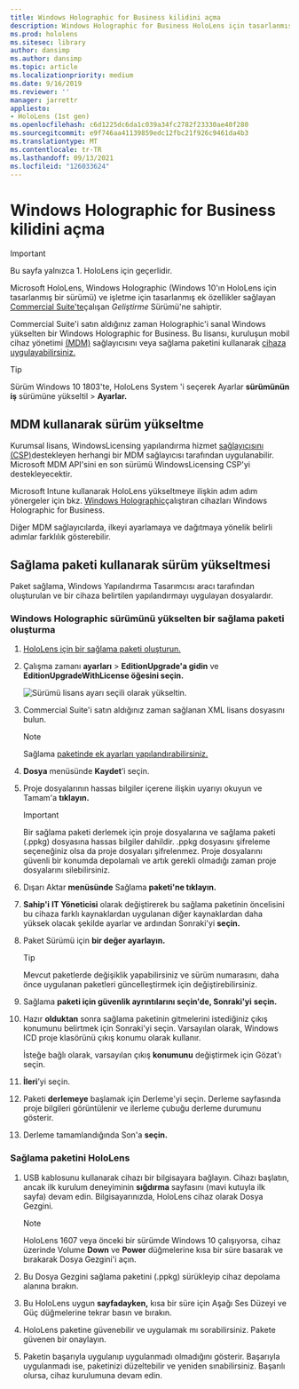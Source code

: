 ```yaml
---
title: Windows Holographic for Business kilidini açma
description: Windows Holographic for Business HoloLens için tasarlanmış ek özellikler sağlar.
ms.prod: hololens
ms.sitesec: library
author: dansimp
ms.author: dansimp
ms.topic: article
ms.localizationpriority: medium
ms.date: 9/16/2019
ms.reviewer: ''
manager: jarrettr
appliesto:
- HoloLens (1st gen)
ms.openlocfilehash: c6d1225dc6da1c039a34fc2782f23330ae40f280
ms.sourcegitcommit: e9f746aa41139859edc12fbc21f926c9461da4b3
ms.translationtype: MT
ms.contentlocale: tr-TR
ms.lasthandoff: 09/13/2021
ms.locfileid: "126033624"
---
```

# <a name="unlock-windows-holographic-for-business-features"></a>Windows Holographic for Business kilidini açma

> [!IMPORTANT]
> Bu sayfa yalnızca 1. HoloLens için geçerlidir.

Microsoft HoloLens, Windows Holographic (Windows 10'ın HoloLens için tasarlanmış bir sürümü) ve işletme için tasarlanmış ek özellikler sağlayan [Commercial Suite'te](hololens-commercial-features.md)çalışan *Geliştirme* Sürümü'ne sahiptir.

Commercial Suite'i satın aldığınız zaman Holographic'i sanal Windows yükselten bir Windows Holographic for Business. Bu lisansı, kuruluşun mobil cihaz yönetimi [(MDM)](#edition-upgrade-by-using-mdm) sağlayıcısını veya sağlama paketini kullanarak [cihaza uygulayabilirsiniz.](#edition-upgrade-by-using-a-provisioning-package)

> [!TIP]
> Sürüm Windows 10 1803'te, HoloLens System 'i seçerek Ayarlar **sürümünün iş** sürümüne yükseltil  >  **Ayarlar.**

## <a name="edition-upgrade-by-using-mdm"></a>MDM kullanarak sürüm yükseltme

Kurumsal lisans, WindowsLicensing yapılandırma hizmet [sağlayıcısını (CSP)](https://msdn.microsoft.com/library/windows/hardware/dn904983.aspx)destekleyen herhangi bir MDM sağlayıcısı tarafından uygulanabilir. Microsoft MDM API'sini en son sürümü WindowsLicensing CSP'yi destekleyecektir.

Microsoft Intune kullanarak HoloLens yükseltmeye ilişkin adım adım yönergeler için bkz. [Windows Holographic](/intune/holographic-upgrade)çalıştıran cihazları Windows Holographic for Business.

 Diğer MDM sağlayıcılarda, ilkeyi ayarlamaya ve dağıtmaya yönelik belirli adımlar farklılık gösterebilir.

## <a name="edition-upgrade-by-using-a-provisioning-package"></a>Sağlama paketi kullanarak sürüm yükseltmesi

Paket sağlama, Windows Yapılandırma Tasarımcısı aracı tarafından oluşturulan ve bir cihaza belirtilen yapılandırmayı uygulayan dosyalardır.

### <a name="create-a-provisioning-package-that-upgrades-the-windows-holographic-edition"></a>Windows Holographic sürümünü yükselten bir sağlama paketi oluşturma

1. [HoloLens için bir sağlama paketi oluşturun.](hololens-provisioning.md)
1. Çalışma zamanı **ayarları**  >  **EditionUpgrade'a gidin** ve **EditionUpgradeWithLicense öğesini seçin.**

    ![Sürümü lisans ayarı seçili olarak yükseltin.](images/icd1.png)

1. Commercial Suite'i satın aldığınız zaman sağlanan XML lisans dosyasını bulun.

    > [!NOTE]
    > Sağlama [paketinde ek ayarları yapılandırabilirsiniz.](hololens-provisioning.md)

1. **Dosya** menüsünde **Kaydet**’i seçin. 

1. Proje dosyalarının hassas bilgiler içerene ilişkin uyarıyı okuyun ve Tamam'a **tıklayın.**

    > [!IMPORTANT]
    > Bir sağlama paketi derlemek için proje dosyalarına ve sağlama paketi (.ppkg) dosyasına hassas bilgiler dahildir. .ppkg dosyasını şifreleme seçeneğiniz olsa da proje dosyaları şifrelenmez. Proje dosyalarını güvenli bir konumda depolamalı ve artık gerekli olmadığı zaman proje dosyalarını silebilirsiniz.

1. Dışarı Aktar **menüsünde** Sağlama **paketi'ne tıklayın.**

1. **Sahip'i** **IT Yöneticisi** olarak değiştirerek bu sağlama paketinin öncelisini bu cihaza farklı kaynaklardan uygulanan diğer kaynaklardan daha yüksek olacak şekilde ayarlar ve ardından Sonraki'yi **seçin.**

1. Paket Sürümü için **bir değer ayarlayın.**

    > [!TIP]
    > Mevcut paketlerde değişiklik yapabilirsiniz ve sürüm numarasını, daha önce uygulanan paketleri güncelleştirmek için değiştirebilirsiniz.

1. Sağlama **paketi için güvenlik ayrıntılarını seçin'de, Sonraki'yi** **seçin.**

1. Hazır **olduktan** sonra sağlama paketinin gitmelerini istediğiniz çıkış konumunu belirtmek için Sonraki'yi seçin. Varsayılan olarak, Windows ICD proje klasörünü çıkış konumu olarak kullanır.

    İsteğe bağlı olarak, varsayılan çıkış **konumunu** değiştirmek için Gözat'ı seçin.

1. **İleri**’yi seçin.

1. Paketi **derlemeye** başlamak için Derleme'yi seçin. Derleme sayfasında proje bilgileri görüntülenir ve ilerleme çubuğu derleme durumunu gösterir.

1. Derleme tamamlandığında Son'a **seçin.**

### <a name="apply-the-provisioning-package-to-hololens"></a>Sağlama paketini HoloLens

1. USB kablosunu kullanarak cihazı bir bilgisayara bağlayın. Cihazı başlatın, ancak ilk kurulum deneyiminin **sığdırma** sayfasını (mavi kutuyla ilk sayfa) devam edin. Bilgisayarınızda, HoloLens cihaz olarak Dosya Gezgini.

    > [!NOTE]
    > HoloLens 1607 veya önceki bir sürümde Windows 10 çalışıyorsa, cihaz üzerinde Volume **Down** ve **Power** düğmelerine kısa bir süre basarak ve bırakarak Dosya Gezgini'i açın.

1. Bu Dosya Gezgini sağlama paketini (.ppkg) sürükleyip cihaz depolama alanına bırakın.

1. Bu HoloLens uygun **sayfadayken,** kısa bir süre için  Aşağı Ses  Düzeyi ve Güç düğmelerine tekrar basın ve bırakın.

1. HoloLens paketine güvenebilir ve uygulamak mı sorabilirsiniz. Pakete güvenen bir onaylayın.

1. Paketin başarıyla uygulanıp uygulanmadı olmadığını gösterir. Başarıyla uygulanmadı ise, paketinizi düzeltebilir ve yeniden sınabilirsiniz. Başarılı olursa, cihaz kurulumuna devam edin.
